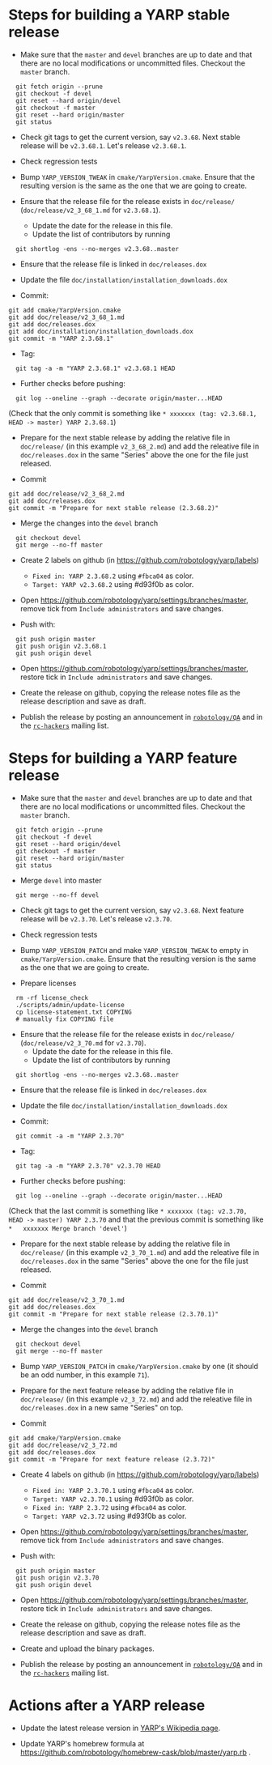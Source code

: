 Steps for building a YARP stable release
========================================

* Make sure that the `master` and `devel` branches are up to date and that
  there are no local modifications or uncommitted files.
  Checkout the `master` branch.

```
  git fetch origin --prune
  git checkout -f devel
  git reset --hard origin/devel
  git checkout -f master
  git reset --hard origin/master
  git status
```

* Check git tags to get the current version, say `v2.3.68`.
  Next stable release will be `v2.3.68.1`.
  Let's release `v2.3.68.1`.

* Check regression tests


* Bump `YARP_VERSION_TWEAK` in `cmake/YarpVersion.cmake`.
  Ensure that the resulting version is the same as the one that we are going to
  create.

* Ensure that the release file for the release exists in `doc/release/`
  (`doc/release/v2_3_68_1.md` for `v2.3.68.1`).
  * Update the date for the release in this file.
  * Update the list of contributors by running

```
  git shortlog -ens --no-merges v2.3.68..master
```

* Ensure that the release file is linked in `doc/releases.dox`

* Update the file `doc/installation/installation_downloads.dox`

* Commit:

```
git add cmake/YarpVersion.cmake
git add doc/release/v2_3_68_1.md
git add doc/releases.dox
git add doc/installation/installation_downloads.dox
git commit -m "YARP 2.3.68.1"
```

* Tag:

```
  git tag -a -m "YARP 2.3.68.1" v2.3.68.1 HEAD
```

* Further checks before pushing:

```
  git log --oneline --graph --decorate origin/master...HEAD
```

  (Check that the only commit is something like
  `* xxxxxxx (tag: v2.3.68.1, HEAD -> master) YARP 2.3.68.1`)

* Prepare for the next stable release by adding the relative file in
  `doc/release/` (in this example `v2_3_68_2.md`) and add the releative file in
  `doc/releases.dox` in the same "Series" above the one for the file just
  released.

* Commit

```
git add doc/release/v2_3_68_2.md
git add doc/releases.dox
git commit -m "Prepare for next stable release (2.3.68.2)"
```

* Merge the changes into the `devel` branch

```
  git checkout devel
  git merge --no-ff master
```

* Create 2 labels on github (in https://github.com/robotology/yarp/labels)
  * `Fixed in: YARP 2.3.68.2` using `#fbca04` as color.
  * `Target: YARP v2.3.68.2` using #d93f0b as color.

* Open https://github.com/robotology/yarp/settings/branches/master, remove tick
  from `Include administrators` and save changes.

* Push with:

```
  git push origin master
  git push origin v2.3.68.1
  git push origin devel
```

* Open https://github.com/robotology/yarp/settings/branches/master, restore tick
  in `Include administrators` and save changes.

* Create the release on github, copying the release notes file as the release
  description and save as draft.

* Publish the release by posting an announcement in
  [`robotology/QA`](https://github.com/robotology/QA) and in the
  [`rc-hackers`](http://wiki.icub.org/wiki/Robotcub-hackers) mailing list.




Steps for building a YARP feature release
=========================================

* Make sure that the `master` and `devel` branches are up to date and that
  there are no local modifications or uncommitted files.
  Checkout the `master` branch.

```
  git fetch origin --prune
  git checkout -f devel
  git reset --hard origin/devel
  git checkout -f master
  git reset --hard origin/master
  git status
```

* Merge `devel` into master

```
  git merge --no-ff devel
```

* Check git tags to get the current version, say `v2.3.68`.
  Next feature release will be `v2.3.70`.
  Let's release `v2.3.70`.

* Check regression tests

* Bump `YARP_VERSION_PATCH` and make `YARP_VERSION_TWEAK` to empty in
  `cmake/YarpVersion.cmake`.
  Ensure that the resulting version is the same as the one that we are going to
  create.

* Prepare licenses

```
  rm -rf license_check
  ./scripts/admin/update-license
  cp license-statement.txt COPYING
  # manually fix COPYING file
```

* Ensure that the release file for the release exists in `doc/release/`
  (`doc/release/v2_3_70.md` for `v2.3.70`).
  * Update the date for the release in this file.
  * Update the list of contributors by running

```
  git shortlog -ens --no-merges v2.3.68..master
```

* Ensure that the release file is linked in `doc/releases.dox`

* Update the file `doc/installation/installation_downloads.dox`

* Commit:

```
  git commit -a -m "YARP 2.3.70"
```

* Tag:

```
  git tag -a -m "YARP 2.3.70" v2.3.70 HEAD
```

* Further checks before pushing:

```
  git log --oneline --graph --decorate origin/master...HEAD
```

  (Check that the last commit is something like
  `* xxxxxxx (tag: v2.3.70, HEAD -> master) YARP 2.3.70` and that the previous
  commit is something like `*   xxxxxxx Merge branch 'devel'`)

* Prepare for the next stable release by adding the relative file in
  `doc/release/` (in this example `v2_3_70_1.md`) and add the releative file in
  `doc/releases.dox` in the same "Series" above the one for the file just
  released.

* Commit

```
git add doc/release/v2_3_70_1.md
git add doc/releases.dox
git commit -m "Prepare for next stable release (2.3.70.1)"
```

* Merge the changes into the `devel` branch

```
  git checkout devel
  git merge --no-ff master
```

* Bump `YARP_VERSION_PATCH` in `cmake/YarpVersion.cmake` by one (it should be an
  odd number, in this example `71`).

* Prepare for the next feature release by adding the relative file in
 `doc/release/` (in this example `v2_3_72.md`)
  and add the releative file in `doc/releases.dox` in a new same "Series" on top.

* Commit

```
git add cmake/YarpVersion.cmake
git add doc/release/v2_3_72.md
git add doc/releases.dox
git commit -m "Prepare for next feature release (2.3.72)"
```

* Create 4 labels on github (in https://github.com/robotology/yarp/labels)
  * `Fixed in: YARP 2.3.70.1` using `#fbca04` as color.
  * `Target: YARP v2.3.70.1` using #d93f0b as color.
  * `Fixed in: YARP 2.3.72` using `#fbca04` as color.
  * `Target: YARP v2.3.72` using #d93f0b as color.

* Open https://github.com/robotology/yarp/settings/branches/master, remove tick
  from `Include administrators` and save changes.

* Push with:

```
  git push origin master
  git push origin v2.3.70
  git push origin devel
```

* Open https://github.com/robotology/yarp/settings/branches/master, restore tick
  in `Include administrators` and save changes.

* Create the release on github, copying the release notes file as the release
  description and save as draft.

* Create and upload the binary packages.

* Publish the release by posting an announcement in
  [`robotology/QA`](https://github.com/robotology/QA) and in the
  [`rc-hackers`](http://wiki.icub.org/wiki/Robotcub-hackers) mailing list.



Actions after a YARP release
=============================
* Update the latest release version in
  [YARP's Wikipedia page](https://en.wikipedia.org/wiki/YARP).

* Update YARP's homebrew formula at
  https://github.com/robotology/homebrew-cask/blob/master/yarp.rb .
